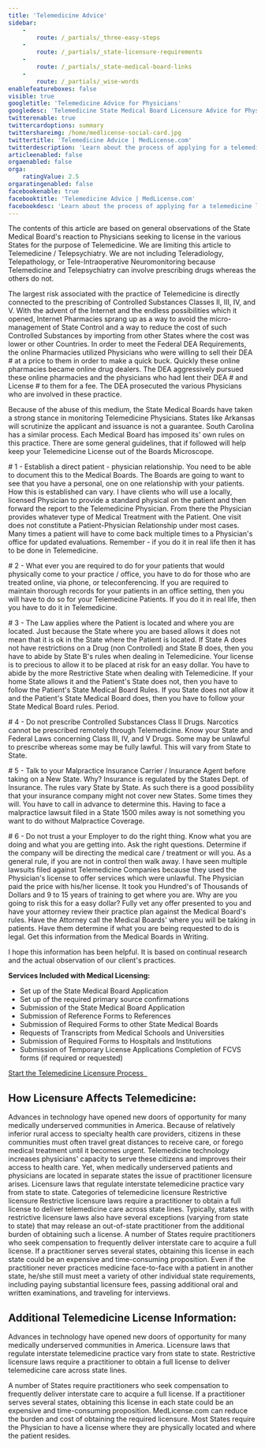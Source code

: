 ```yaml
---
title: 'Telemedicine Advice'
sidebar:
    -
        route: /_partials/_three-easy-steps
    -
        route: /_partials/_state-licensure-requirements
    -
        route: /_partials/_state-medical-board-links
    -
        route: /_partials/_wise-words
enablefeatureboxes: false
visible: true
googletitle: 'Telemedicine Advice for Physicians'
googledesc: 'Telemedicine State Medical Board Licensure Advice for Physicians and Doctors seeking to practice Telemedicine with multiple State Medical Boards'
twitterenable: true
twittercardoptions: summary
twittershareimg: /home/medlicense-social-card.jpg
twittertitle: 'Telemedicine Advice | MedLicense.com'
twitterdescription: 'Learn about the process of applying for a telemedicine license and find out how medlicense.com can assist you in completing your Telemedicine Licensing process.'
articleenabled: false
orgaenabled: false
orga:
    ratingValue: 2.5
orgaratingenabled: false
facebookenable: true
facebooktitle: 'Telemedicine Advice | MedLicense.com'
facebookdesc: 'Learn about the process of applying for a telemedicine license and find out how medlicense.com can assist you in completing your Telemedicine Licensing process.'
---
```


<p>The contents of this article are based on general observations of the State Medical Board's reaction to Physicians seeking to license in the various States for the purpose of Telemedicine. We are limiting this article to Telemedicine / Telepsychiatry. We are not including Teleradiology, Telepathology, or Tele-Intraoperative Neuromonitoring because Telemedicine and Telepsychiatry can involve prescribing drugs whereas the others do not.</p>
<p>The largest risk associated with the practice of Telemedicine is directly connected to the prescribing of Controlled Substances Classes II, III, IV, and V. With the advent of the Internet and the endless possibilities which it opened, Internet Pharmacies sprang up as a way to avoid the micro-management of State Control and a way to reduce the cost of such Controlled Substances by importing from other States where the cost was lower or other Countries. In order to meet the Federal DEA Requirements, the online Pharmacies utilized Physicians who were willing to sell their DEA # at a price to them in order to make a quick buck. Quickly these online pharmacies became online drug dealers. The DEA aggressively pursued these online pharmacies and the physicians who had lent their DEA # and License # to them for a fee. The DEA prosecuted the various Physicians who are involved in these practice.</p>
<p>Because of the abuse of this medium, the State Medical Boards have taken a strong stance in monitoring Telemedicine Physicians. States like Arkansas will scrutinize the applicant and issuance is not a guarantee. South Carolina has a similar process. Each Medical Board has imposed its' own rules on this practice. There are some general guidelines, that if followed will help keep your Telemedicine License out of the Boards Microscope.</p>
<p># 1 - Establish a direct patient - physician relationship. You need to be able to document this to the Medical Boards. The Boards are going to want to see that you have a personal, one on one relationship with your patients. How this is established can vary. I have clients who will use a locally, licensed Physician to provide a standard physical on the patient and then forward the report to the Telemedicine Physician. From there the Physician provides whatever type of Medical Treatment with the Patient. One visit does not constitute a Patient-Physician Relationship under most cases. Many times a patient will have to come back multiple times to a Physician's office for updated evaluations. Remember - if you do it in real life then it has to be done in Telemedicine.</p>
<p># 2 - What ever you are required to do for your patients that would physically come to your practice / office, you have to do for those who are treated online, via phone, or teleconferencing. If you are required to maintain thorough records for your patients in an office setting, then you will have to do so for your Telemedicine Patients. If you do it in real life, then you have to do it in Telemedicine.</p>
<p># 3 - The Law applies where the Patient is located and where you are located. Just because the State where you are based allows it does not mean that it is ok in the State where the Patient is located. If State A does not have restrictions on a Drug (non Controlled) and State B does, then you have to abide by State B's rules when dealing in Telemedicine. Your license is to precious to allow it to be placed at risk for an easy dollar. You have to abide by the more Restrictive State when dealing with Telemedicine. If your home State allows it and the Patient's State does not, then you have to follow the Patient's State Medical Board Rules. If you State does not allow it and the Patient's State Medical Board does, then you have to follow your State Medical Board rules. Period.</p>
<p># 4 - Do not prescribe Controlled Substances Class II Drugs. Narcotics cannot be prescribed remotely through Telemedicine. Know your State and Federal Laws concerning Class III, IV, and V Drugs. Some may be unlawful to prescribe whereas some may be fully lawful. This will vary from State to State.</p>
<p># 5 - Talk to your Malpractice Insurance Carrier / Insurance Agent before taking on a New State. Why? Insurance is regulated by the States Dept. of Insurance. The rules vary State by State. As such there is a good possibility that your insurance company might not cover new States. Some times they will. You have to call in advance to determine this. Having to face a malpractice lawsuit filed in a State 1500 miles away is not something you want to do without Malpractice Coverage.</p>
<p># 6 - Do not trust a your Employer to do the right thing. Know what you are doing and what you are getting into. Ask the right questions. Determine if the company will be directing the medical care / treatment or will you. As a general rule, if you are not in control then walk away. I have seen multiple lawsuits filed against Telemedicine Companies because they used the Physician's license to offer services which were unlawful. The Physician paid the price with his/her license. It took you Hundred's of Thousands of Dollars and 9 to 15 years of training to get where you are. Why are you going to risk this for a easy dollar? Fully vet any offer presented to you and have your attorney review their practice plan against the Medical Board's rules. Have the Attorney call the Medical Boards' where you will be taking in patients. Have them determine if what you are being requested to do is legal. Get this information from the Medical Boards in Writing.</p>
<p>I hope this information has been helpful. It is based on continual research and the actual observation of our client's practices.</p>
<p><strong>Services Included with Medical Licensing:</strong></p>
<ul>
<li>Set up of the State Medical Board Application</li>
<li>Set up of the required primary source confirmations</li>
<li>Submission of the State Medical Board Application</li>
<li>Submission of Reference Forms to References</li>
<li>Submission of Required Forms to other State Medical Boards</li>
<li>Requests of Transcripts from Medical Schools and Universities</li>
<li>Submission of Required Forms to Hospitals and Institutions</li>
<li>Submission of Temporary License Applications Completion of FCVS forms (if required or requested)</li>
</ul>
<p><a class="btn btn-secondary" href="../../../pricing">Start the Telemedicine Licensure Process <em class="fa fa-sm fa-play" aria-hidden="true">&nbsp;</em></a>&nbsp;</p>
<h2 id="mcetoc_1cea1dmkc0">How Licensure Affects Telemedicine:</h2>
<p>Advances in technology have opened new doors of opportunity for many medically underserved communities in America. Because of relatively inferior rural access to specialty health care providers, citizens in these communities must often travel great distances to receive care, or forego medical treatment until it becomes urgent. Telemedicine technology increases physicians' capacity to serve these citizens and improves their access to health care. Yet, when medically underserved patients and physicians are located in separate states the issue of practitioner licensure arises. Licensure laws that regulate interstate telemedicine practice vary from state to state. Categories of telemedicine licensure Restrictive licensure Restrictive licensure laws require a practitioner to obtain a full license to deliver telemedicine care across state lines. Typically, states with restrictive licensure laws also have several exceptions (varying from state to state) that may release an out-of-state practitioner from the additional burden of obtaining such a license. A number of States require practitioners who seek compensation to frequently deliver interstate care to acquire a full license. If a practitioner serves several states, obtaining this license in each state could be an expensive and time-consuming proposition. Even if the practitioner never practices medicine face-to-face with a patient in another state, he/she still must meet a variety of other individual state requirements, including paying substantial licensure fees, passing additional oral and written examinations, and traveling for interviews.</p>
<h2 id="mcetoc_1cea1dmkc1">Additional Telemedicine License Information:</h2>
<p>Advances in technology have opened new doors of opportunity for many medically underserved communities in America. Licensure laws that regulate interstate telemedicine practice vary from state to state. Restrictive licensure laws require a practitioner to obtain a full license to deliver telemedicine care across state lines.</p>
<p>A number of States require practitioners who seek compensation to frequently deliver interstate care to acquire a full license. If a practitioner serves several states, obtaining this license in each state could be an expensive and time-consuming proposition. MedLicense.com can reduce the burden and cost of obtaining the required licensure. Most States require the Physician to have a license where they are physically located and where the patient resides.</p>